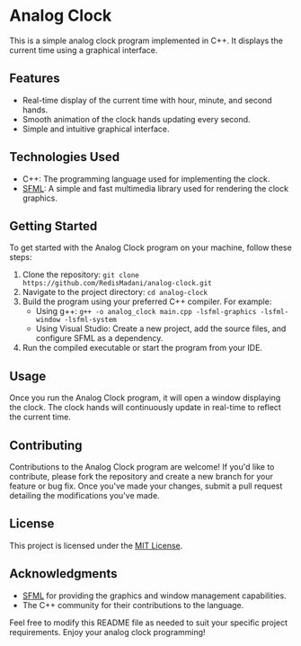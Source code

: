 # Analog Clock

This is a simple analog clock program implemented in C++. It displays the current time using a graphical interface.

## Features

- Real-time display of the current time with hour, minute, and second hands.
- Smooth animation of the clock hands updating every second.
- Simple and intuitive graphical interface.

## Technologies Used

- C++: The programming language used for implementing the clock.
- [SFML](https://www.sfml-dev.org/): A simple and fast multimedia library used for rendering the clock graphics.

## Getting Started

To get started with the Analog Clock program on your machine, follow these steps:

1. Clone the repository: `git clone https://github.com/RedisMadani/analog-clock.git`
2. Navigate to the project directory: `cd analog-clock`
3. Build the program using your preferred C++ compiler. For example:
   - Using g++: `g++ -o analog_clock main.cpp -lsfml-graphics -lsfml-window -lsfml-system`
   - Using Visual Studio: Create a new project, add the source files, and configure SFML as a dependency.
4. Run the compiled executable or start the program from your IDE.

## Usage

Once you run the Analog Clock program, it will open a window displaying the clock. The clock hands will continuously update in real-time to reflect the current time.

## Contributing

Contributions to the Analog Clock program are welcome! If you'd like to contribute, please fork the repository and create a new branch for your feature or bug fix. Once you've made your changes, submit a pull request detailing the modifications you've made.

## License

This project is licensed under the [MIT License](LICENSE).

## Acknowledgments

- [SFML](https://www.sfml-dev.org/) for providing the graphics and window management capabilities.
- The C++ community for their contributions to the language.

Feel free to modify this README file as needed to suit your specific project requirements. Enjoy your analog clock programming!
